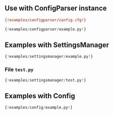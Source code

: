 ## Use with ConfigParser instance

```ini
{!examples/configparser/config.cfg!}
```

```py
{!examples/configparser/example.py!}
```

## Examples with SettingsManager

```py
{!examples/settingsmanager/example.py!}
```

### File `test.py`

```py
{!examples/settingsmanager/test.py!}
```

## Examples with Config

```py
{!examples/config/example.py!}
```